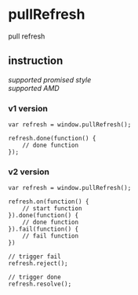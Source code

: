# pullRefreshpull refresh## instruction*supported promised style*  *supported AMD*### v1 version    var refresh = window.pullRefresh();    refresh.done(function() {        // done function    });### v2 version    var refresh = window.pullRefresh();    refresh.on(function() {        // start function    }).done(function() {        // done function    }).fail(function() {        // fail function    })    // trigger fail    refresh.reject();    // trigger done    refresh.resolve();